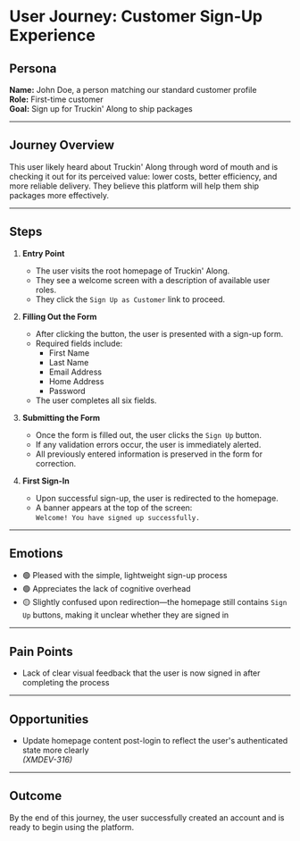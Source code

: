 # User Journey: Customer Sign-Up Experience

## Persona

**Name:** John Doe, a person matching our standard customer profile  
**Role:** First-time customer  
**Goal:** Sign up for Truckin' Along to ship packages

---

## Journey Overview

This user likely heard about Truckin' Along through word of mouth and is checking it out for its perceived value: lower costs, better efficiency, and more reliable delivery. They believe this platform will help them ship packages more effectively.

---

## Steps

1. **Entry Point**

   - The user visits the root homepage of Truckin' Along.
   - They see a welcome screen with a description of available user roles.
   - They click the `Sign Up as Customer` link to proceed.

2. **Filling Out the Form**

   - After clicking the button, the user is presented with a sign-up form.
   - Required fields include:
     - First Name
     - Last Name
     - Email Address
     - Home Address
     - Password
   - The user completes all six fields.

3. **Submitting the Form**

   - Once the form is filled out, the user clicks the `Sign Up` button.
   - If any validation errors occur, the user is immediately alerted.
   - All previously entered information is preserved in the form for correction.

4. **First Sign-In**

   - Upon successful sign-up, the user is redirected to the homepage.
   - A banner appears at the top of the screen:  
     `Welcome! You have signed up successfully.`

---

## Emotions

- 🟢 Pleased with the simple, lightweight sign-up process
- 🟢 Appreciates the lack of cognitive overhead
- 🟡 Slightly confused upon redirection—the homepage still contains `Sign Up` buttons, making it unclear whether they are signed in

---

## Pain Points

- Lack of clear visual feedback that the user is now signed in after completing the process

---

## Opportunities

- Update homepage content post-login to reflect the user's authenticated state more clearly  
  _(XMDEV-316)_

---

## Outcome

By the end of this journey, the user successfully created an account and is ready to begin using the platform.
